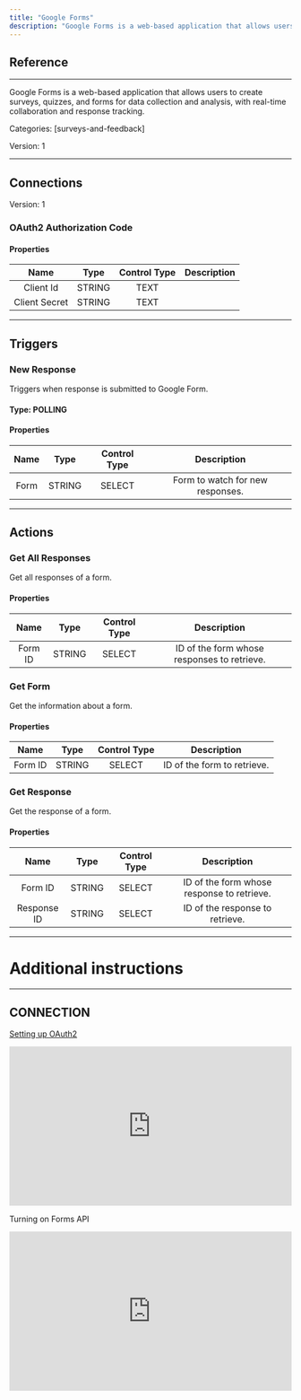 ```yaml
---
title: "Google Forms"
description: "Google Forms is a web-based application that allows users to create surveys, quizzes, and forms for data collection and analysis, with real-time collaboration and response tracking."
---
```

## Reference
<hr />

Google Forms is a web-based application that allows users to create surveys, quizzes, and forms for data collection and analysis, with real-time collaboration and response tracking.


Categories: [surveys-and-feedback]


Version: 1

<hr />



## Connections

Version: 1


### OAuth2 Authorization Code

#### Properties

|      Name      |     Type     |     Control Type     |     Description     |
|:--------------:|:------------:|:--------------------:|:-------------------:|
| Client Id | STRING | TEXT  |  |
| Client Secret | STRING | TEXT  |  |





<hr />



## Triggers


### New Response
Triggers when response is submitted to Google Form.

#### Type: POLLING
#### Properties

|      Name      |     Type     |     Control Type     |     Description     |
|:--------------:|:------------:|:--------------------:|:-------------------:|
| Form | STRING | SELECT  |  Form to watch for new responses.  |





<hr />



## Actions


### Get All Responses
Get all responses of a form.

#### Properties

|      Name      |     Type     |     Control Type     |     Description     |
|:--------------:|:------------:|:--------------------:|:-------------------:|
| Form ID | STRING | SELECT  |  ID of the form whose responses to retrieve.  |




### Get Form
Get the information about a form.

#### Properties

|      Name      |     Type     |     Control Type     |     Description     |
|:--------------:|:------------:|:--------------------:|:-------------------:|
| Form ID | STRING | SELECT  |  ID of the form to retrieve.  |




### Get Response
Get the response of a form.

#### Properties

|      Name      |     Type     |     Control Type     |     Description     |
|:--------------:|:------------:|:--------------------:|:-------------------:|
| Form ID | STRING | SELECT  |  ID of the form whose response to retrieve.  |
| Response ID | STRING | SELECT  |  ID of the response to retrieve.  |




<hr />

# Additional instructions
<hr />

## CONNECTION

[Setting up OAuth2](https://support.google.com/googleapi/answer/6158849?hl=en)

<div style="position:relative;height:0;width:100%;overflow:hidden;z-index:99999;box-sizing:border-box;padding-bottom:calc(50.05219207% + 32px)"><iframe src="https://www.guidejar.com/embed/fec74020-26bb-43dd-814c-f8b907f6f45b?type=1&controls=on" width="100%" height="100%" style="height:100%;position:absolute;inset:0" allowfullscreen frameborder="0"></iframe></div>

Turning on Forms API
<div style="position:relative;height:0;width:100%;overflow:hidden;z-index:99999;box-sizing:border-box;padding-bottom:calc(50.05219207% + 32px)"><iframe src="https://www.guidejar.com/embed/6O0wffw3j1b6d9hcAxOy?type=1&controls=on" width="100%" height="100%" style="height:100%;position:absolute;inset:0" allowfullscreen frameborder="0"></iframe></div>
